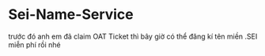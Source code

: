 # Sei-Name-Service
trước đó anh em đã claim OAT Ticket thì bây giờ có thể đăng kí tên miền .SEI miễn phí rồi nhé
